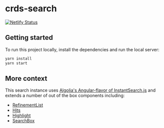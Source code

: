 # crds-search

[![Netlify Status](https://api.netlify.com/api/v1/badges/caa2b10d-2178-41be-81d4-1da422d1dc1c/deploy-status)](https://app.netlify.com/sites/int-crds-search/deploys)

## Getting started
To run this project locally, install the dependencies and run the local server:

```sh
yarn install
yarn start
```

## More context

This search instance uses [Algolia's Angular-flavor of InstantSearch.js](https://github.com/algolia/angular-instantsearch) and extends a number of out of the box components including:
- [RefinementList](https://community.algolia.com/angular-instantsearch/widgets/refinement-list.html)
- [Hits](https://community.algolia.com/angular-instantsearch/widgets/hits.html)
- [Highlight](https://community.algolia.com/angular-instantsearch/widgets/highlight.html)
- [SearchBox](https://community.algolia.com/angular-instantsearch/widgets/search-box.html)
